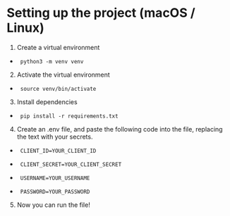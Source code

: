 # Setting up the project (macOS / Linux)

1. Create a virtual environment
*      python3 -m venv venv


2. Activate the virtual environment
*      source venv/bin/activate

3. Install dependencies
*      pip install -r requirements.txt

4. Create an .env file, and paste the following code into the file, replacing the text with your secrets.
*      CLIENT_ID=YOUR_CLIENT_ID
*      CLIENT_SECRET=YOUR_CLIENT_SECRET
*      USERNAME=YOUR_USERNAME
*      PASSWORD=YOUR_PASSWORD

5. Now you can run the file!